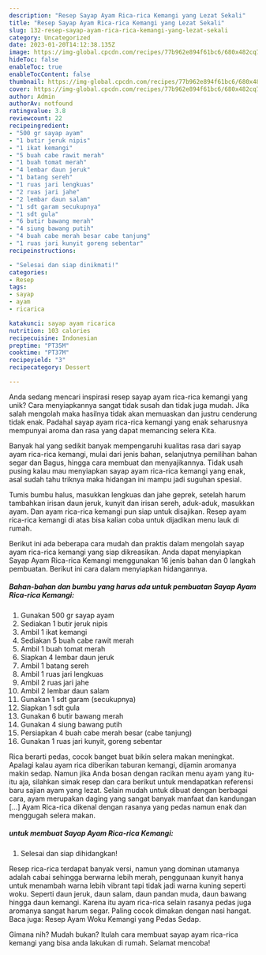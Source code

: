 ```yaml
---
description: "Resep Sayap Ayam Rica-rica Kemangi yang Lezat Sekali"
title: "Resep Sayap Ayam Rica-rica Kemangi yang Lezat Sekali"
slug: 132-resep-sayap-ayam-rica-rica-kemangi-yang-lezat-sekali
category: Uncategorized
date: 2023-01-20T14:12:38.135Z
image: https://img-global.cpcdn.com/recipes/77b962e894f61bc6/680x482cq70/sayap-ayam-rica-rica-kemangi-foto-resep-utama.jpg
hideToc: false
enableToc: true
enableTocContent: false
thumbnail: https://img-global.cpcdn.com/recipes/77b962e894f61bc6/680x482cq70/sayap-ayam-rica-rica-kemangi-foto-resep-utama.jpg
cover: https://img-global.cpcdn.com/recipes/77b962e894f61bc6/680x482cq70/sayap-ayam-rica-rica-kemangi-foto-resep-utama.jpg
author: Admin
authorAv: notfound
ratingvalue: 3.8
reviewcount: 22
recipeingredient:
- "500 gr sayap ayam"
- "1 butir jeruk nipis"
- "1 ikat kemangi"
- "5 buah cabe rawit merah"
- "1 buah tomat merah"
- "4 lembar daun jeruk"
- "1 batang sereh"
- "1 ruas jari lengkuas"
- "2 ruas jari jahe"
- "2 lembar daun salam"
- "1 sdt garam secukupnya"
- "1 sdt gula"
- "6 butir bawang merah"
- "4 siung bawang putih"
- "4 buah cabe merah besar cabe tanjung"
- "1 ruas jari kunyit goreng sebentar"
recipeinstructions:

- "Selesai dan siap dinikmati!"
categories:
- Resep
tags:
- sayap
- ayam
- ricarica

katakunci: sayap ayam ricarica 
nutrition: 103 calories
recipecuisine: Indonesian
preptime: "PT35M"
cooktime: "PT37M"
recipeyield: "3"
recipecategory: Dessert

---
```





Anda sedang mencari inspirasi resep sayap ayam rica-rica kemangi yang unik? Cara menyiapkannya sangat tidak susah dan tidak juga mudah. Jika salah mengolah maka hasilnya tidak akan memuaskan dan justru cenderung tidak enak. Padahal sayap ayam rica-rica kemangi yang enak seharusnya mempunyai aroma dan rasa yang dapat memancing selera Kita.





Banyak hal yang sedikit banyak mempengaruhi kualitas rasa dari sayap ayam rica-rica kemangi, mulai dari jenis bahan, selanjutnya pemilihan bahan segar dan Bagus, hingga cara membuat dan menyajikannya. Tidak usah pusing kalau mau menyiapkan sayap ayam rica-rica kemangi yang enak,      asal sudah tahu triknya maka hidangan ini mampu jadi suguhan spesial.














Tumis bumbu halus, masukkan lengkuas dan jahe geprek, setelah harum tambahkan irisan daun jeruk, kunyit dan irisan sereh, aduk-aduk, masukkan ayam. Dan ayam rica-rica kemangi pun siap untuk disajikan. Resep ayam rica-rica kemangi di atas bisa kalian coba untuk dijadikan menu lauk di rumah.






Berikut ini ada beberapa cara mudah dan praktis dalam mengolah sayap ayam rica-rica kemangi yang siap dikreasikan. Anda dapat menyiapkan Sayap Ayam Rica-rica Kemangi menggunakan 16 jenis bahan dan 0 langkah pembuatan. Berikut ini cara dalam menyiapkan hidangannya.

<!--inarticleads1-->

##### Bahan-bahan dan bumbu yang harus ada untuk pembuatan Sayap Ayam Rica-rica Kemangi:

1. Gunakan 500 gr sayap ayam
1. Sediakan 1 butir jeruk nipis
1. Ambil 1 ikat kemangi
1. Sediakan 5 buah cabe rawit merah
1. Ambil 1 buah tomat merah
1. Siapkan 4 lembar daun jeruk
1. Ambil 1 batang sereh
1. Ambil 1 ruas jari lengkuas
1. Ambil 2 ruas jari jahe
1. Ambil 2 lembar daun salam
1. Gunakan 1 sdt garam (secukupnya)
1. Siapkan 1 sdt gula
1. Gunakan 6 butir bawang merah
1. Gunakan 4 siung bawang putih
1. Persiapkan 4 buah cabe merah besar (cabe tanjung)
1. Gunakan 1 ruas jari kunyit, goreng sebentar


Rica berarti pedas, cocok banget buat bikin selera makan meningkat. Apalagi kalau ayam rica diberikan taburan kemangi, dijamin aromanya makin sedap. Namun jika Anda bosan dengan racikan menu ayam yang itu-itu aja, silahkan simak resep dan cara berikut untuk mendapatkan referensi baru sajian ayam yang lezat. Selain mudah untuk dibuat dengan berbagai cara, ayam merupakan daging yang sangat banyak manfaat dan kandungan […] Ayam Rica-rica dikenal dengan rasanya yang pedas namun enak dan menggugah selera makan. 

<!--inarticleads2-->

#####  untuk membuat Sayap Ayam Rica-rica Kemangi:


1. Selesai dan siap dihidangkan!

Resep rica-rica terdapat banyak versi, namun yang dominan utamanya adalah cabai sehingga berwarna lebih merah, penggunaan kunyit hanya untuk menambah warna lebih vibrant tapi tidak jadi warna kuning seperti woku. Seperti daun jeruk, daun salam, daun pandan muda, daun bawang hingga daun kemangi. Karena itu ayam rica-rica selain rasanya pedas juga aromanya sangat harum segar. Paling cocok dimakan dengan nasi hangat. Baca juga: Resep Ayam Woku Kemangi yang Pedas Sedap. 

Gimana nih? Mudah bukan? Itulah cara membuat sayap ayam rica-rica kemangi yang bisa anda lakukan di rumah. Selamat mencoba!
